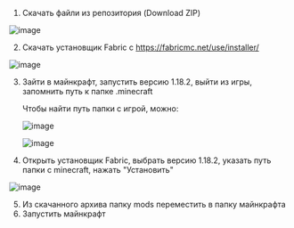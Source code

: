 1. Скачать файли из репозитория (Download ZIP)

![image](https://user-images.githubusercontent.com/103368069/162759851-6affee04-bd1b-4642-a0cb-c169cdf92251.png)

2. Скачать установщик Fabric с https://fabricmc.net/use/installer/

![image](https://user-images.githubusercontent.com/103368069/162753486-a9e0f27b-90c7-4a48-b4df-d011159031ad.png)

3. Зайти в майнкрафт, запустить версию 1.18.2, выйти из игры, запомнить путь к папке .minecraft

    Чтобы найти путь папки с игрой, можно:
    
    ![image](https://user-images.githubusercontent.com/103368069/162764371-9be29292-f101-4d08-8992-b04fe76441e0.png)

    ![image](https://user-images.githubusercontent.com/103368069/162761754-e2a75d5d-4adc-4688-bcac-c0877b00faac.png)

5. Открыть установщик Fabric, выбрать версию 1.18.2, указать путь папки с minecraft, нажать "Установить"

![image](https://user-images.githubusercontent.com/103368069/162752621-6f22f618-7a38-4260-b0bc-6fe2fada6bba.png)

5. Из скачанного архива папку mods переместить в папку майнкрафта
6. Запустить майнкрафт
